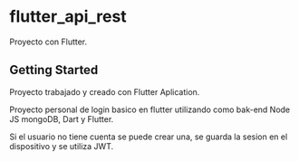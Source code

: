# flutter_api_rest

Proyecto con Flutter.

## Getting Started

Proyecto trabajado y creado con Flutter Aplication.

Proyecto personal de login basico en flutter utilizando como bak-end Node JS 
mongoDB, Dart y Flutter.

Si el usuario no tiene cuenta se puede crear una, se guarda la sesion en el dispositivo
y se utiliza JWT.